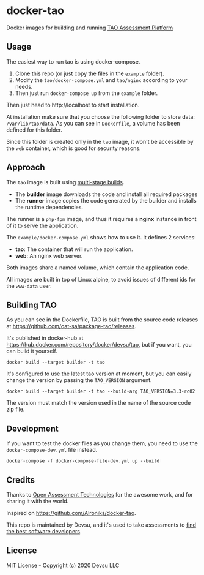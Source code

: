 # docker-tao
Docker images for building and running [TAO Assessment Platform](https://www.taotesting.com/)

## Usage

The easiest way to run tao is using docker-compose. 

1. Clone this repo (or just copy the files in the `example` folder).
2. Modify the `tao/docker-compose.yml` and `tao/nginx` according to your needs.
3. Then just run `docker-compose up` from the `example` folder.

Then just head to http://localhost to start installation.

At installation make sure that you choose the following folder to store data: `/var/lib/tao/data`. As you can see in `Dockerfile`, a volume has been defined for this folder. 

Since this folder is created only in the `tao` image, it won't be accessible by the `web` container, which is good for security reasons.

## Approach

The `tao` image is built using [multi-stage builds](https://docs.docker.com/develop/develop-images/multistage-build/).

- The **builder** image downloads the code and install all required packages
- The **runner** image copies the code generated by the builder and installs the runtime dependencies.

The runner is a `php-fpm` image, and thus it requires a **nginx** instance in front of it to serve the application.

The `example/docker-compose.yml` shows how to use it. It defines 2 services:

- **tao**: The container that will run the application.
- **web**: An nginx web server.

Both images share a named volume, which contain the application code.

All images are built in top of Linux alpine, to avoid issues of different ids for the `www-data` user. 

## Building TAO

As you can see in the Dockerfile, TAO is built from the source code releases at https://github.com/oat-sa/package-tao/releases.

It's published in docker-hub at https://hub.docker.com/repository/docker/devsu/tao, but if you want, you can build it yourself. 

```
docker build --target builder -t tao
```

It's configured to use the latest tao version at moment, but you can easily change the version by passing the `TAO_VERSION` argument.

```
docker build --target builder -t tao --build-arg TAO_VERSION=3.3-rc02
```

The version must match the version used in the name of the source code zip file.

## Development

If you want to test the docker files as you change them, you need to use the `docker-compose-dev.yml` file instead. 

```
docker-compose -f docker-compose-file-dev.yml up --build 
```

## Credits

Thanks to [Open Assessment Technologies](https://www.taotesting.com/about-us/) for the awesome work, and for sharing it with the world.

Inspired on https://github.com/Alroniks/docker-tao.

This repo is maintained by Devsu, and it's used to take assessments to [find the best software developers](https://devsu.com/about-us/).

## License

MIT License - Copyright (c) 2020 Devsu LLC
